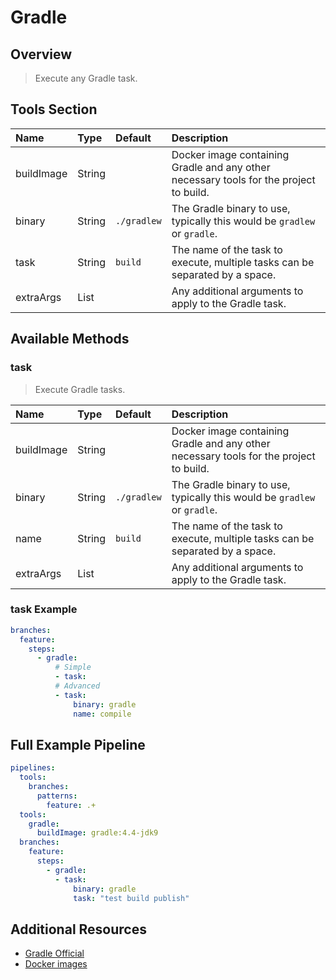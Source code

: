 # Gradle

## Overview

> Execute any Gradle task.

## Tools Section

| Name       | Type   | Default     | Description                                                                            |
|:-----------|:-------|:------------|:---------------------------------------------------------------------------------------|
| buildImage | String |             | Docker image containing Gradle and any other necessary tools for the project to build. |
| binary     | String | `./gradlew` | The Gradle binary to use, typically this would be `gradlew` or `gradle`.               |
| task       | String | `build`     | The name of the task to execute, multiple tasks can be separated by a space.           |
| extraArgs  | List   |             | Any additional arguments to apply to the Gradle task.                                  |

## Available Methods

### task

> Execute Gradle tasks.

| Name       | Type   | Default     | Description                                                                            |
|:-----------|:-------|:------------|:---------------------------------------------------------------------------------------|
| buildImage | String |             | Docker image containing Gradle and any other necessary tools for the project to build. |
| binary     | String | `./gradlew` | The Gradle binary to use, typically this would be `gradlew` or `gradle`.               |
| name       | String | `build`     | The name of the task to execute, multiple tasks can be separated by a space.           |
| extraArgs  | List   |             | Any additional arguments to apply to the Gradle task.                                  |

### task Example

```yaml
branches:
  feature:
    steps:
      - gradle:
          # Simple
          - task:
          # Advanced
          - task:
              binary: gradle
              name: compile
```

## Full Example Pipeline

```yaml
pipelines:
  tools:
    branches:
      patterns:
        feature: .+
  tools:
    gradle:
      buildImage: gradle:4.4-jdk9
  branches:
    feature:
      steps:
        - gradle:
          - task:
              binary: gradle
              task: "test build publish"
```

## Additional Resources

* [Gradle Official](https://gradle.org)
* [Docker images](https://hub.docker.com/_/gradle/)
